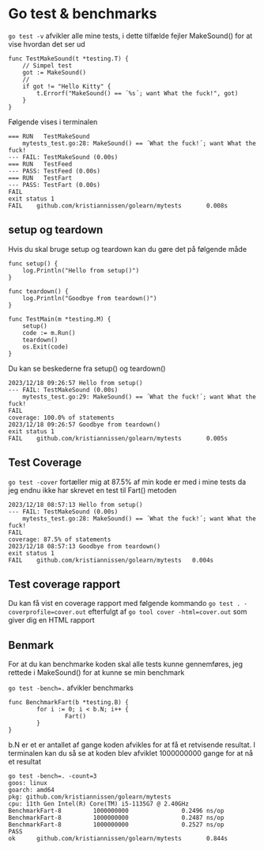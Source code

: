# Go test & benchmarks

```go test -v``` afvikler alle mine tests, i dette tilfælde fejler MakeSound() for at vise hvordan det ser ud

```golang
func TestMakeSound(t *testing.T) {
	// Simpel test
	got := MakeSound()
	//
	if got != "Hello Kitty" {
		t.Errorf("MakeSound() == ´%s´; want What the fuck!", got)
	}
}
```

Følgende vises i terminalen

```
=== RUN   TestMakeSound
    mytests_test.go:28: MakeSound() == ´What the fuck!´; want What the fuck!
--- FAIL: TestMakeSound (0.00s)
=== RUN   TestFeed
--- PASS: TestFeed (0.00s)
=== RUN   TestFart
--- PASS: TestFart (0.00s)
FAIL
exit status 1
FAIL    github.com/kristiannissen/golearn/mytests       0.008s
```

## setup og teardown

Hvis du skal bruge setup og teardown kan du gøre det på følgende måde

```golang
func setup() {
	log.Println("Hello from setup()")
}

func teardown() {
	log.Println("Goodbye from teardown()")
}

func TestMain(m *testing.M) {
	setup()
	code := m.Run()
	teardown()
	os.Exit(code)
}
```

Du kan se beskederne fra setup() og teardown()

```
2023/12/18 09:26:57 Hello from setup()
--- FAIL: TestMakeSound (0.00s)
    mytests_test.go:29: MakeSound() == ´What the fuck!´; want What the fuck!
FAIL
coverage: 100.0% of statements
2023/12/18 09:26:57 Goodbye from teardown()
exit status 1
FAIL    github.com/kristiannissen/golearn/mytests       0.005s
```

## Test Coverage

```go test -cover``` fortæller mig at 87.5% af min kode er med i mine tests da jeg endnu ikke har skrevet en test til Fart() metoden

```
2023/12/18 08:57:13 Hello from setup()
--- FAIL: TestMakeSound (0.00s)
    mytests_test.go:28: MakeSound() == ´What the fuck!´; want What the fuck!
FAIL
coverage: 87.5% of statements
2023/12/18 08:57:13 Goodbye from teardown()
exit status 1
FAIL	github.com/kristiannissen/golearn/mytests	0.004s
```

## Test coverage rapport

Du kan få vist en coverage rapport med følgende kommando ```go test . -coverprofile=cover.out``` efterfulgt af ```go tool cover -html=cover.out``` som giver dig en HTML rapport

## Benmark

For at du kan benchmarke koden skal alle tests kunne gennemføres, jeg rettede i MakeSound() for at kunne se min benchmark

```go test -bench=.``` afvikler benchmarks

```golang
func BenchmarkFart(b *testing.B) {
        for i := 0; i < b.N; i++ {
                Fart()
        }
}
```

b.N er et er antallet af gange koden afvikles for at få et retvisende resultat. I terminalen kan du så se at koden blev afviklet 1000000000 gange for at nå et resultat

```
go test -bench=. -count=3
goos: linux
goarch: amd64
pkg: github.com/kristiannissen/golearn/mytests
cpu: 11th Gen Intel(R) Core(TM) i5-1135G7 @ 2.40GHz
BenchmarkFart-8         1000000000               0.2496 ns/op
BenchmarkFart-8         1000000000               0.2487 ns/op
BenchmarkFart-8         1000000000               0.2527 ns/op
PASS
ok      github.com/kristiannissen/golearn/mytests       0.844s
```
